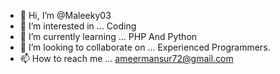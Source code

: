 - 👋 Hi, I’m @Maleeky03
- 👀 I’m interested in ... Coding
- 🌱 I’m currently learning ... PHP And Python
- 💞️ I’m looking to collaborate on ... Experienced Programmers. 
- 📫 How to reach me ... ameermansur72@gmail.com

<!---
Maleeky03/Maleeky03 is a ✨ special ✨ repository because its `README.md` (this file) appears on your GitHub profile.
You can click the Preview link to take a look at your changes.
--->

